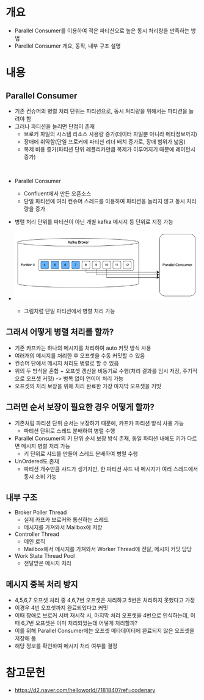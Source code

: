 # 개요
- Parallel Consumer를 이용하여 적은 파티션으로 높은 동시 처리량을 만족하는 방법
- Parellel Consumer 개요, 동작, 내부 구조 설명

# 내용
## Parallel Consumer
- 기존 컨슈머의 병렬 처리 단위는 파티션으로, 동시 처리량을 위해서는 파티션을 늘려야 함
- 그러나 파티션을 늘리면 단점이 존재
  - 브로커 파일의 시스템 리소스 사용량 증가(데이터 파일뿐 아니라 메타정보까지)
  - 장애에 취약함(단일 프로커에 파티션 리더 배치 증가로, 장애 범위가 넓음)
  - 복제 비용 증가(파티션 단위 레플리카만큼 복제가 이루어지기 때문에 레이턴시 증가)   
<br>

- Parallel Consumer
  - Confluent에서 만든 오픈소스
  - 단일 파티션에 여러 컨슈머 스레드를 이용하여 파티션을 늘리지 않고 동시 처리량을 증가

- 병렬 처리 단위를 파티션이 아닌 개별 kafka 메시지 등 단위로 지정 가능
- ![카프카-1](./images/3주차/카프카-1.png)
  - 그림처럼 단일 파티션에서 병렬 처리 가능

## 그래서 어떻게 병렬 처리를 할까?
- 기존 카프카는 하나의 메시지를 처리하여 auto 커밋 방식 사용
- 여러개의 메시지를 처리한 후 오프셋을 수동 커밋할 수 있음
- 컨슈머 단에서 메시지 처리도 병렬로 할 수 있음
- 위의 두 방식을 혼합 + 오프셋 갱신을 비동기로 수행(처리 결과를 임시 저장, 주기적으로 오프셋 커밋) 
-> 병목 없이 연이어 처리 가능 
- 오프셋의 처리 보장을 위해 처리 완료한 가장 마지막 오프셋을 커밋

## 그러면 순서 보장이 필요한 경우 어떻게 할까?
- 기존처럼 파티션 단위 순서는 보장하기 때문에, 카프카 파티션 방식 사용 가능
  - 파티션 단위로 스레드 분배하여 병렬 수행
- Parallel Consumer의 키 단위 순서 보장 방식 존재, 동일 파티션 내에도 키가 다르면 메시지 병렬 처리 가능
  - 키 단위로 샤드를 만들어 스레드 분배하여 병렬 수행
- UnOrdered도 존재
  - 파티션 개수만큼 샤드가 생기지만, 한 파티션 샤드 내 메시지가 여러 스레드에서 동시 소비 가능

## 내부 구조
- Broker Poller Thread
  - 실제 카프카 브로커와 통신하는 스레드
  - 메시지를 가져와서 Mailbox에 저장
- Controller Thread
  - 메인 로직
  - Mailbox에서 메시지를 가져와서 Worker Thread에 전달, 메시지 커밋 담당
- Work State Thread Pool
  - 전달받은 메시지 처리

## 메시지 중복 처리 방지
- 4,5,6,7 오프셋 처리 중 4,6,7번 오프셋은 처리하고 5번은 처리하지 못했다고 가정
- 이경우 4번 오프셋까지 완료되었다고 커밋
- 이때 장애로 브로커 서버 재시작 시, 마지막 처리 오프셋을 4번으로 인식하는데, 이때 6,7번 오프셋은 이미 처리되었는데 어떻게 처리할까?
- 이를 위해 Parallel Consumer에는 오프셋 메타데이터에 완료되지 않은 오프셋을 저장해 둠
- 해당 정보를 확인하여 메시지 처리 여부를 결정


# 참고문헌
- https://d2.naver.com/helloworld/7181840?ref=codenary